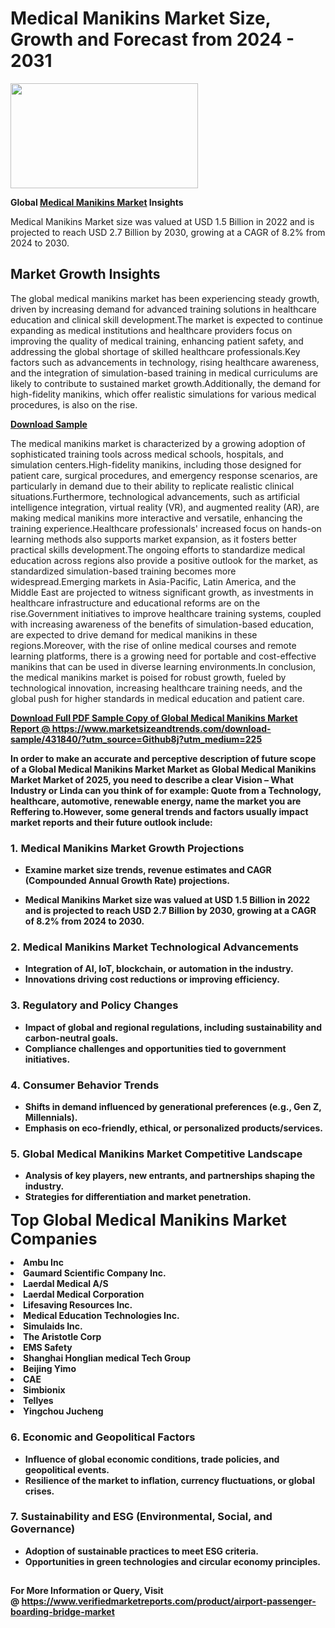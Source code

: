 <H1>Medical Manikins Market Size, Growth and Forecast from 2024 - 2031</H1><img class="aligncenter size-medium wp-image-584254" src="https://thirdeyenews.in/wp-content/uploads/2024/09/Global-Market-Research-300x168.jpeg" alt="" width="300" height="168" /><p><strong>Global&nbsp;<a href="https://www.marketsizeandtrends.com/download-sample/431840/?utm_source=Github8j?utm_medium=225">Medical Manikins Market</a> Insights</strong></p><p>Medical Manikins Market size was valued at USD 1.5 Billion in 2022 and is projected to reach USD 2.7 Billion by 2030, growing at a CAGR of 8.2% from 2024 to 2030.</p><p><h2>Market Growth Insights</h2> <p>The global medical manikins market has been experiencing steady growth, driven by increasing demand for advanced training solutions in healthcare education and clinical skill development.The market is expected to continue expanding as medical institutions and healthcare providers focus on improving the quality of medical training, enhancing patient safety, and addressing the global shortage of skilled healthcare professionals.Key factors such as advancements in technology, rising healthcare awareness, and the integration of simulation-based training in medical curriculums are likely to contribute to sustained market growth.Additionally, the demand for high-fidelity manikins, which offer realistic simulations for various medical procedures, is also on the rise.</p> <p><strong><a href="sample_link">Download Sample</a></strong></p> <p>The medical manikins market is characterized by a growing adoption of sophisticated training tools across medical schools, hospitals, and simulation centers.High-fidelity manikins, including those designed for patient care, surgical procedures, and emergency response scenarios, are particularly in demand due to their ability to replicate realistic clinical situations.Furthermore, technological advancements, such as artificial intelligence integration, virtual reality (VR), and augmented reality (AR), are making medical manikins more interactive and versatile, enhancing the training experience.Healthcare professionals' increased focus on hands-on learning methods also supports market expansion, as it fosters better practical skills development.The ongoing efforts to standardize medical education across regions also provide a positive outlook for the market, as standardized simulation-based training becomes more widespread.Emerging markets in Asia-Pacific, Latin America, and the Middle East are projected to witness significant growth, as investments in healthcare infrastructure and educational reforms are on the rise.Government initiatives to improve healthcare training systems, coupled with increasing awareness of the benefits of simulation-based education, are expected to drive demand for medical manikins in these regions.Moreover, with the rise of online medical courses and remote learning platforms, there is a growing need for portable and cost-effective manikins that can be used in diverse learning environments.In conclusion, the medical manikins market is poised for robust growth, fueled by technological innovation, increasing healthcare training needs, and the global push for higher standards in medical education and patient care.<p><strong><a href="more_link"></p><p><span class=""><strong>Download Full PDF Sample Copy of Global Medical Manikins Market Report</strong> @ <a href="https://www.marketsizeandtrends.com/download-sample/431840/?utm_source=Github8j?utm_medium=225" target="_blank">https://www.marketsizeandtrends.com/download-sample/431840/?utm_source=Github8j?utm_medium=225</a></span></p><p>In order to make an accurate and perceptive description of future scope of a Global&nbsp;Medical Manikins Market Market as Global&nbsp;Medical Manikins Market Market of 2025, you need to describe a clear Vision &ndash; What Industry or Linda can you think of for example: Quote from a Technology, healthcare, automotive, renewable energy, name the market you are Reffering to.However, some general trends and factors usually impact market reports and their future outlook include:</p><h3>1.&nbsp;<strong>Medical Manikins Market Growth Projections</strong></h3><ul><li>Examine market size trends, revenue estimates and CAGR (Compounded Annual Growth Rate) projections.</li><li><p>Medical Manikins Market size was valued at USD 1.5 Billion in 2022 and is projected to reach USD 2.7 Billion by 2030, growing at a CAGR of 8.2% from 2024 to 2030.</p></li></ul><h3>2.&nbsp;<strong>Medical Manikins Market Technological Advancements</strong></h3><ul><li>Integration of AI, IoT, blockchain, or automation in the industry.</li><li>Innovations driving cost reductions or improving efficiency.</li></ul><h3>3.&nbsp;<strong>Regulatory and Policy Changes</strong></h3><ul><li>Impact of global and regional regulations, including sustainability and carbon-neutral goals.</li><li>Compliance challenges and opportunities tied to government initiatives.</li></ul><h3>4.&nbsp;<strong>Consumer Behavior Trends</strong></h3><ul><li>Shifts in demand influenced by generational preferences (e.g., Gen Z, Millennials).</li><li>Emphasis on eco-friendly, ethical, or personalized products/services.</li></ul><h3>5.&nbsp;<strong>Global Medical Manikins Market Competitive Landscape</strong></h3><ul><li>Analysis of key players, new entrants, and partnerships shaping the industry.</li><li>Strategies for differentiation and market penetration.</li></ul><p data-pm-slice="1 1 []"><span style="color: inherit; font-family: inherit; font-size: 25px;">Top Global Medical Manikins Market Companies</span></p><div class="" data-test-id=""><p><li>Ambu Inc</li><li> Gaumard Scientific Company Inc.</li><li> Laerdal Medical A/S</li><li> Laerdal Medical Corporation</li><li> Lifesaving Resources Inc.</li><li> Medical Education Technologies Inc.</li><li> Simulaids Inc.</li><li> The Aristotle Corp</li><li> EMS Safety</li><li> Shanghai Honglian medical Tech Group</li><li> Beijing Yimo</li><li> CAE</li><li> Simbionix</li><li> Tellyes</li><li> Yingchou Jucheng</li></p></div><h3>6.&nbsp;<strong>Economic and Geopolitical Factors</strong></h3><ul><li>Influence of global economic conditions, trade policies, and geopolitical events.</li><li>Resilience of the market to inflation, currency fluctuations, or global crises.</li></ul><h3>7.&nbsp;<strong>Sustainability and ESG (Environmental, Social, and Governance)</strong></h3><ul><li>Adoption of sustainable practices to meet ESG criteria.</li><li>Opportunities in green technologies and circular economy principles.</li></ul><h2><strong style="font-size: 14px;">For More Information or Query, Visit @&nbsp;</strong><a style="background-color: #ffffff; font-size: 14px;" href="https://www.marketsizeandtrends.com/report/medical-manikins-market/" target="_blank">https://www.verifiedmarketreports.com/product/airport-passenger-boarding-bridge-market</a></h2>